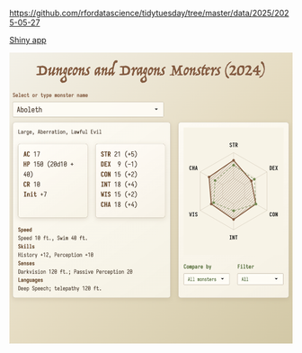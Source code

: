 https://github.com/rfordatascience/tidytuesday/tree/master/data/2025/2025-05-27


[Shiny app](https://karamanis.shinyapps.io/shiny-monsters/)

![](plots/monsters.png)
